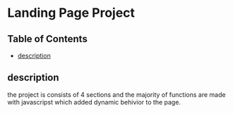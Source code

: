 # Landing Page Project

## Table of Contents

* [description](#describtion)

## description

the project is consists of 4 sections and the majority of functions are made with javascripst which added dynamic behivior to the page. 
